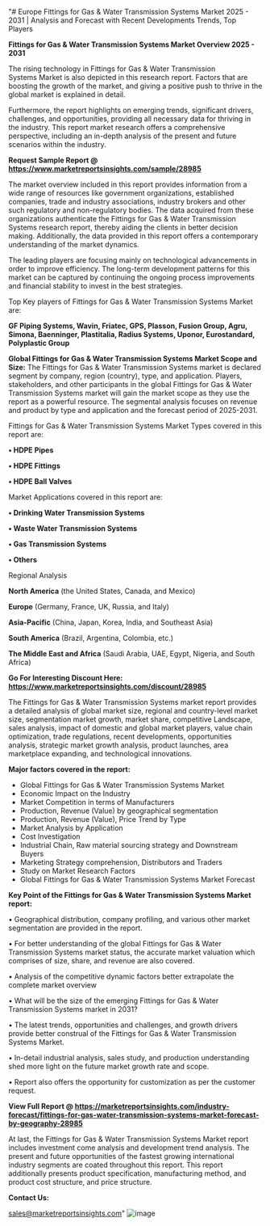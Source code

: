 "# Europe Fittings for Gas & Water Transmission Systems Market 2025 - 2031 | Analysis and Forecast with Recent Developments Trends, Top Players

<Strong> Fittings for Gas & Water Transmission Systems Market Overview 2025 - 2031</strong>

The rising technology in Fittings for Gas & Water Transmission Systems Market is also depicted in this research report. Factors that are boosting the growth of the market, and giving a positive push to thrive in the global market is explained in detail.

Furthermore, the report highlights on emerging trends, significant drivers, challenges, and opportunities, providing all necessary data for thriving in the industry. This report market research offers a comprehensive perspective, including an in-depth analysis of the present and future scenarios within the industry.

<strong>Request Sample Report @ <a href=https://www.marketreportsinsights.com/sample/28985>https://www.marketreportsinsights.com/sample/28985</a></strong>

The market overview included in this report provides information from a wide range of resources like government organizations, established companies, trade and industry associations, industry brokers and other such regulatory and non-regulatory bodies. The data acquired from these organizations authenticate the Fittings for Gas & Water Transmission Systems research report, thereby aiding the clients in better decision making. Additionally, the data provided in this report offers a contemporary understanding of the market dynamics.

The leading players are focusing mainly on technological advancements in order to improve efficiency. The long-term development patterns for this market can be captured by continuing the ongoing process improvements and financial stability to invest in the best strategies.

Top Key players of Fittings for Gas & Water Transmission Systems Market are:

<strong>GF Piping Systems, Wavin, Friatec, GPS, Plasson, Fusion Group, Agru, Simona, Baenninger, Plastitalia, Radius Systems, Uponor, Eurostandard, Polyplastic Group</strong>

<strong><b>Global Fittings for Gas & Water Transmission Systems Market Scope and Size:</b></strong>
The Fittings for Gas & Water Transmission Systems market is declared segment by company, region (country), type, and application. Players, stakeholders, and other participants in the global Fittings for Gas & Water Transmission Systems market will gain the market scope as they use the report as a powerful resource. The segmental analysis focuses on revenue and product by type and application and the forecast period of 2025-2031.

Fittings for Gas & Water Transmission Systems Market Types covered in this report are:

<strong>• HDPE Pipes

• HDPE Fittings

• HDPE Ball Valves</strong>

Market Applications covered in this report are:

<strong>• Drinking Water Transmission Systems

• Waste Water Transmission Systems

• Gas Transmission Systems

• Others</strong> 

Regional Analysis

<strong>North America</strong> (the United States, Canada, and Mexico)

<strong>Europe</strong> (Germany, France, UK, Russia, and Italy)

<strong>Asia-Pacific</strong> (China, Japan, Korea, India, and Southeast Asia)

<strong>South America</strong> (Brazil, Argentina, Colombia, etc.)

<strong>The Middle East and Africa</strong> (Saudi Arabia, UAE, Egypt, Nigeria, and South Africa)

<strong>Go For Interesting Discount Here: <a href=https://www.marketreportsinsights.com/discount/28985>https://www.marketreportsinsights.com/discount/28985</a></strong>

The Fittings for Gas & Water Transmission Systems market report provides a detailed analysis of global market size, regional and country-level market size, segmentation market growth, market share, competitive Landscape, sales analysis, impact of domestic and global market players, value chain optimization, trade regulations, recent developments, opportunities analysis, strategic market growth analysis, product launches, area marketplace expanding, and technological innovations.

<strong><b>Major factors covered in the report:</b></strong>
<ul>
  <li>Global Fittings for Gas & Water Transmission Systems Market </li>
  <li>Economic Impact on the Industry</li>
  <li>Market Competition in terms of Manufacturers</li>
  <li>Production, Revenue (Value) by geographical segmentation</li>
  <li>Production, Revenue (Value), Price Trend by Type</li>
  <li>Market Analysis by Application</li>
  <li>Cost Investigation</li>
  <li>Industrial Chain, Raw material sourcing strategy and Downstream Buyers</li>
  <li>Marketing Strategy comprehension, Distributors and Traders</li>
  <li>Study on Market Research Factors</li>
  <li>Global Fittings for Gas & Water Transmission Systems Market Forecast</li>
</ul>

<strong><b>Key Point of the Fittings for Gas & Water Transmission Systems Market report:</b></strong>

• Geographical distribution, company profiling, and various other market segmentation are provided in the report.

• For better understanding of the global Fittings for Gas & Water Transmission Systems market status, the accurate market valuation which comprises of size, share, and revenue are also covered.

• Analysis of the competitive dynamic factors better extrapolate the complete market overview

• What will be the size of the emerging Fittings for Gas & Water Transmission Systems market in 2031?

• The latest trends, opportunities and challenges, and growth drivers provide better construal of the Fittings for Gas & Water Transmission Systems Market.

• In-detail industrial analysis, sales study, and production understanding shed more light on the future market growth rate and scope.

• Report also offers the opportunity for customization as per the customer request.

<strong><b>View Full Report @ <a href=https://marketreportsinsights.com/industry-forecast/fittings-for-gas-water-transmission-systems-market-forecast-by-geography-28985>https://marketreportsinsights.com/industry-forecast/fittings-for-gas-water-transmission-systems-market-forecast-by-geography-28985</a></b></strong>


At last, the Fittings for Gas & Water Transmission Systems Market report includes investment come analysis and development trend analysis. The present and future opportunities of the fastest growing international industry segments are coated throughout this report. This report additionally presents product specification, manufacturing method, and product cost structure, and price structure.

<strong>Contact Us:</strong>

sales@marketreportsinsights.com"
![image](https://github.com/user-attachments/assets/42175a63-99cb-4427-a2e1-05db4f309a28)
